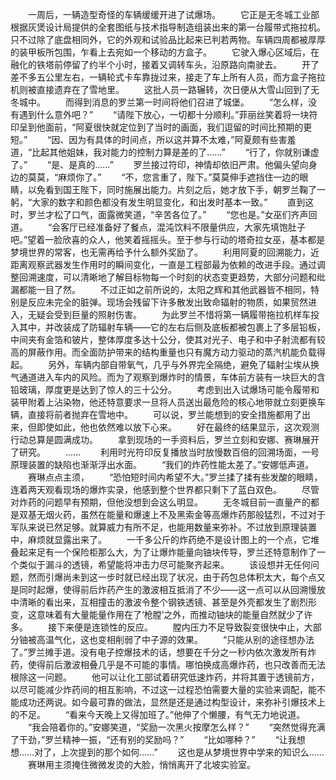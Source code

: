　　一周后，一辆造型奇怪的车辆缓缓开进了试爆场。
　　它正是无冬城工业部根据灰煲设计局提供的全套图纸与技术指导制造组装出来的第一台履带式拖拉机。只不过除了底盘相同外，它的外观和试验品比起来已判若两物。车辆四周都被厚厚的装甲板所包围，乍看上去宛如一个移动的方盒子。
　　它驶入爆心区域后，在融化的铁塔前停留了约半个小时，接着又调转车头，沿原路向南驶去。
　　开了差不多五公里左右，一辆轮式卡车靠拢过来，接走了车上所有人员，而方盒子拖拉机则被直接遗弃在了雪地里。
　　这批人员一路辗转，次日便从大雪山回到了无冬城中。
　　而得到消息的罗兰第一时间将他们召进了城堡。
　　“怎么样，没有遇到什么意外吧？”
　　“请陛下放心，一切都十分顺利。”菲丽丝笑着将一块符印呈到他面前，“阿夏很快就定位到了当时的画面，我们逗留的时间比预期的更短。”
　　“因、因为有具体的时间点，所以这并算不太难，”阿夏颇有些害羞道，“比起其他姐妹，我对能力的控制力算是差的了……”
　　“行了，你就别谦虚了。”
　　“是、是真的……”
　　罗兰接过符印，神情却依旧严肃。他偏头望向身边的莫莫，“麻烦你了。”
　　“不，您言重了，陛下。”莫莫伸手遮挡住一边的眼睛，以免看到国王陛下，同时施展出能力。片刻之后，她才放下手，朝罗兰鞠了一躬，“大家的数字和颜色都没有发生明显变化，和出发时基本一致。”
　　直到这时，罗兰才松了口气，面露微笑道，“辛苦各位了。”
　　“您也是。”女巫们齐声回道。
　　“会客厅已经准备好了餐点，混沌饮料不限量供应，大家先填饱肚子吧。”望着一脸欣喜的众人，他笑着摇摇头。至于参与行动的塔奇拉女巫，基本都是梦境世界的常客，也无需再给予什么额外奖励了。
　　利用阿夏的回溯能力，近距离观察武器发生作用时的瞬间变化，一直是工程部最为依赖的改进手段。通过调整回溯速度，可以清晰地了解目标物每一个时刻的状态变更趋势，大部分问题和纰漏都能一目了然。
　　不过正如之前所说的，太阳之辉和其他武器皆不相同，特别是反应未完全的脏弹。现场会残留下许多散发出致命辐射的物质，如果贸然进入，无疑会受到巨量的照射伤害。
　　为此罗兰不惜将第一辆履带拖拉机样车投入其中，并改装成了防辐射车辆——它的左右后侧及底板都被包裹上了多层铅板，中间夹有金箔和铍片，整体厚度多达十公分，使其对光子、电子和中子射流都有较高的屏蔽作用。而全面防护带来的结构重量也只有魔方动力驱动的蒸汽机能负载得起。
　　另外，车辆内部自带氧气，几乎与外界完全隔绝，避免了辐射尘埃从换气通道进入车内的风险。而为了观察到爆炸时的情景，车体前方装有一块巨大的含铅玻璃，厚度更是达到了惊人的三十公分。
　　考虑到出入试爆场可能令履带和装甲附着上沾染物，他还特意要求一旦将人员送出最危险的核心地带就立刻更换车辆，直接将前者抛弃在雪地中。
　　可以说，罗兰能想到的安全措施都用了出来，但即使如此，他也依然难以放下心来。
　　好在最终的结果显示，这次观测行动总算是圆满成功。
　　拿到现场的一手资料后，罗兰立刻和安娜、赛琳展开了研究。
　　……
　　利用时光符印反复播放当时放慢数百倍的回溯场面，一号原理装置的缺陷也渐渐浮出水面。
　　“我们的炸药性能太差了。”安娜低声道。
　　赛琳点点主须，
　　“恐怕短时间内希望不大。”罗兰揉了揉有些发酸的眼睛，连着两天观看现场的爆炸实录，他感到整个世界都只剩下了蓝白双色。
　　尽管对炸药的问题早有预期，但他没想到会这么明显。
　　无冬城目前一直量产的都是双基无烟火药，虽然在能量和爆速上不及黑索金等高爆炸药那般猛烈，不过对于军队来说已然足够。就算威力有所不足，也能用数量来弥补。不过放到原理装置中，麻烦就显露出来了。
　　一千多公斤的炸药绝不是设计图上的一个点，它堆叠起来足有一个保险柜那么大，为了让爆炸能量向铀块传导，罗兰还特意制作了一个类似于漏斗的透镜，希望能将冲击力尽可能聚齐起来。
　　该设想并无任何问题，然而引爆尚未到这一步时就已经出现了状况，由于药包总体积太大，每个点又是同时起爆，使得前后炸药产生的激波相互抵消了不少——这一点可以从回溯慢放中清晰的看出来，互相撞击的激波令整个钢铁透镜、甚至是外壳都发生了剧烈形变，这意味着有大量能量作用在了‘枪膛’之外，而推动铀块的能量自然就少了许多。
　　接下来便是连锁性的反应。
　　膛内压力不足导致裂变很快中止，大部分铀被高温气化，这也变相削弱了中子源的效果。
　　“只能从别的途径想办法了。”罗兰摊手道。没有电子控爆技术的话，想要在千分之一秒内依次激发所有炸药，使得前后激波相叠几乎是不可能的事情。哪怕换成高爆炸药，也只改善而无法根除这一问题。
　　他可以让化工部试着研究低速炸药，并将其置于透镜前方，以尽可能减少炸药间的相互影响，不过这一过程恐怕需要大量的实验来调配，能不能成功还两说。如今最可靠的做法，显然是还是通过构型设计，来弥补引爆技术上的不足。
　　“看来今天晚上又得加班了。”他伸了个懒腰，有气无力地说道。
　　“我会陪着你的。”安娜笑道，“奖励一次黑火按摩怎么样？”
　　“突然觉得充满了干劲，”罗兰精神一振，“还有别的奖励吗？”
　　“比如哪种？”
　　“让我想想……对了，上次提到的那个如何……”
　　这也是从梦境世界中学来的知识么……
　　赛琳用主须掩住微微发烫的大脸，悄悄离开了北坡实验室。